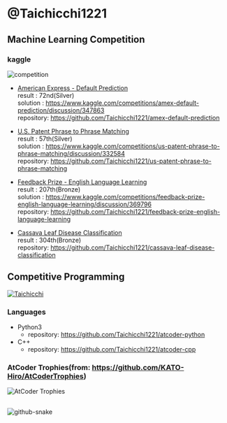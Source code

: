 # @Taichicchi1221

## Machine Learning Competition
### kaggle
![competition](https://road-to-kaggle-grandmaster.vercel.app/api/badges/hutch1221/competition)

- [American Express - Default Prediction](https://www.kaggle.com/competitions/amex-default-prediction)<br>
  result    : 72nd(Silver)<br>
  solution  : https://www.kaggle.com/competitions/amex-default-prediction/discussion/347863<br>
  repository: https://github.com/Taichicchi1221/amex-default-prediction

- [U.S. Patent Phrase to Phrase Matching](https://www.kaggle.com/competitions/us-patent-phrase-to-phrase-matching)<br>
  result    : 57th(Silver)<br>
  solution  : https://www.kaggle.com/competitions/us-patent-phrase-to-phrase-matching/discussion/332584<br>
  repository: https://github.com/Taichicchi1221/us-patent-phrase-to-phrase-matching
 
- [Feedback Prize - English Language Learning](https://www.kaggle.com/competitions/feedback-prize-english-language-learning)<br>
  result    : 207th(Bronze)<br>
  solution  : https://www.kaggle.com/competitions/feedback-prize-english-language-learning/discussion/369796<br>
  repository: https://github.com/Taichicchi1221/feedback-prize-english-language-learning

- [Cassava Leaf Disease Classification](https://www.kaggle.com/competitions/cassava-leaf-disease-classification)<br>
  result    : 304th(Bronze)<br>
  repository: https://github.com/Taichicchi1221/cassava-leaf-disease-classification

## Competitive Programming
[![Taichicchi](https://img.shields.io/endpoint?url=https%3A%2F%2Fatcoder-badges.now.sh%2Fapi%2Fatcoder%2Fjson%2FTaichicchi)](https://atcoder.jp/users/Taichicchi)

### Languages
- Python3
  - repository: https://github.com/Taichicchi1221/atcoder-python
- C++
  - repository: https://github.com/Taichicchi1221/atcoder-cpp



### AtCoder Trophies(from: https://github.com/KATO-Hiro/AtCoderTrophies)<br>
![AtCoder Trophies](https://atcoder-trophies.vercel.app/api/v1/atcoder?username=Taichicchi&theme=monokai)


##

<picture>
  <source media="(prefers-color-scheme: dark)" srcset="github-snake-dark.svg" />
  <source media="(prefers-color-scheme: light)" srcset="github-snake.svg" />
  <img alt="github-snake" src="github-snake.svg" />
</picture>
